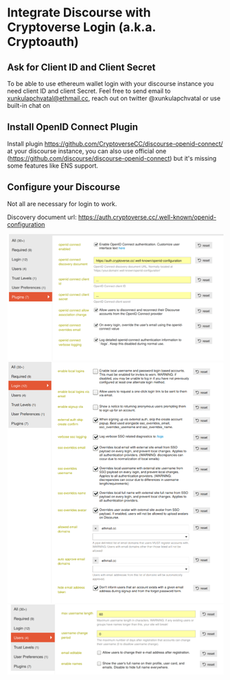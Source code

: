 # Integrate Discourse with Cryptoverse Login (a.k.a. Cryptoauth)

## Ask for Client ID and Client Secret

To be able to use ethereum wallet login with your discourse instance you need client ID and client Secret.
Feel free to send email to xunkulapchvatal@ethmail.cc, reach out on twitter @xunkulapchvatal or use built-in chat on

## Install OpenID Connect Plugin

Install plugin https://github.com/CryptoverseCC/discourse-openid-connect/ at your discourse instance, you can also use official one (https://github.com/discourse/discourse-openid-connect) but it's missing some features like ENS support.

## Configure your Discourse
Not all are necessary for login to work.

Discovery document url: https://auth.cryptoverse.cc/.well-known/openid-configuration

![---](discourse-openid.png "Discourse - OpenID plugin settings")
![---](discourse-login.png "Discourse - Login settings")
![---](discourse-users.png "Discourse - Users settings")

<script type="text/javascript">window.$crisp=[];window.CRISP_WEBSITE_ID="82c167b2-b01f-43a2-80f1-4e18badcbc52";(function(){d=document;s=d.createElement("script");s.src="https://client.crisp.chat/l.js";s.async=1;d.getElementsByTagName("head")[0].appendChild(s);})();</script>
